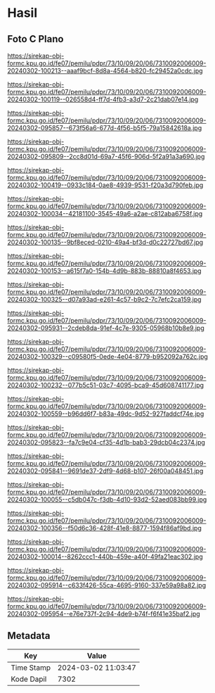 # Hasil

## Foto C Plano

https://sirekap-obj-formc.kpu.go.id/fe07/pemilu/pdpr/73/10/09/20/06/7310092006009-20240302-100213--aaaf9bcf-8d8a-4564-b820-fc29452a0cdc.jpg

https://sirekap-obj-formc.kpu.go.id/fe07/pemilu/pdpr/73/10/09/20/06/7310092006009-20240302-100119--026558d4-ff7d-4fb3-a3d7-2c21dab07e14.jpg

https://sirekap-obj-formc.kpu.go.id/fe07/pemilu/pdpr/73/10/09/20/06/7310092006009-20240302-095857--673f56a6-677d-4f56-b5f5-79a15842618a.jpg

https://sirekap-obj-formc.kpu.go.id/fe07/pemilu/pdpr/73/10/09/20/06/7310092006009-20240302-095809--2cc8d01d-69a7-45f6-906d-5f2a91a3a690.jpg

https://sirekap-obj-formc.kpu.go.id/fe07/pemilu/pdpr/73/10/09/20/06/7310092006009-20240302-100419--0933c184-0ae8-4939-9531-f20a3d790feb.jpg

https://sirekap-obj-formc.kpu.go.id/fe07/pemilu/pdpr/73/10/09/20/06/7310092006009-20240302-100034--42181100-3545-49a6-a2ae-c812aba6758f.jpg

https://sirekap-obj-formc.kpu.go.id/fe07/pemilu/pdpr/73/10/09/20/06/7310092006009-20240302-100135--9bf8eced-0210-49a4-bf3d-d0c22727bd67.jpg

https://sirekap-obj-formc.kpu.go.id/fe07/pemilu/pdpr/73/10/09/20/06/7310092006009-20240302-100153--a615f7a0-154b-4d9b-883b-88810a8f4653.jpg

https://sirekap-obj-formc.kpu.go.id/fe07/pemilu/pdpr/73/10/09/20/06/7310092006009-20240302-100325--d07a93ad-e261-4c57-b9c2-7c7efc2ca159.jpg

https://sirekap-obj-formc.kpu.go.id/fe07/pemilu/pdpr/73/10/09/20/06/7310092006009-20240302-095931--2cdeb8da-91ef-4c7e-9305-05968b10b8e9.jpg

https://sirekap-obj-formc.kpu.go.id/fe07/pemilu/pdpr/73/10/09/20/06/7310092006009-20240302-100329--c09580f5-0ede-4e04-8779-b952092a762c.jpg

https://sirekap-obj-formc.kpu.go.id/fe07/pemilu/pdpr/73/10/09/20/06/7310092006009-20240302-100232--077b5c51-03c7-4095-bca9-45d608741177.jpg

https://sirekap-obj-formc.kpu.go.id/fe07/pemilu/pdpr/73/10/09/20/06/7310092006009-20240302-100559--b96dd6f7-b83a-49dc-9d52-927faddcf74e.jpg

https://sirekap-obj-formc.kpu.go.id/fe07/pemilu/pdpr/73/10/09/20/06/7310092006009-20240302-095823--fa7c9e04-cf35-4d1b-bab3-29dcb04c2374.jpg

https://sirekap-obj-formc.kpu.go.id/fe07/pemilu/pdpr/73/10/09/20/06/7310092006009-20240302-095841--9691de37-2df9-4d68-b107-26f00a048451.jpg

https://sirekap-obj-formc.kpu.go.id/fe07/pemilu/pdpr/73/10/09/20/06/7310092006009-20240302-100055--c5db047c-f3db-4d10-93d2-52aed083bb99.jpg

https://sirekap-obj-formc.kpu.go.id/fe07/pemilu/pdpr/73/10/09/20/06/7310092006009-20240302-100356--f50d6c36-428f-41e8-8877-1594f86af9bd.jpg

https://sirekap-obj-formc.kpu.go.id/fe07/pemilu/pdpr/73/10/09/20/06/7310092006009-20240302-100014--8262ccc1-440b-459e-a40f-49fa21eac302.jpg

https://sirekap-obj-formc.kpu.go.id/fe07/pemilu/pdpr/73/10/09/20/06/7310092006009-20240302-095914--c633f426-55ca-4695-9160-337e59a98a82.jpg

https://sirekap-obj-formc.kpu.go.id/fe07/pemilu/pdpr/73/10/09/20/06/7310092006009-20240302-095954--e76e737f-2c94-4de9-b74f-f6f41e35baf2.jpg


## Metadata

| Key        | Value               |
| ---------- | ------------------- |
| Time Stamp | 2024-03-02 11:03:47 |
| Kode Dapil | 7302                |



